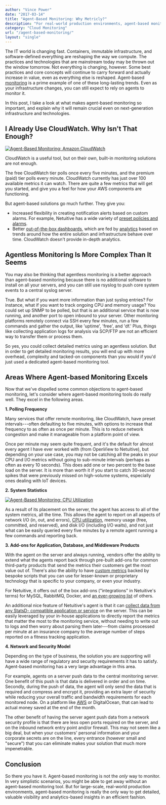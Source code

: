 ```yaml
---
author: "Vince Power"
date: "2017-03-14"
title: "Agent-Based Monitoring: Why Metricly?"
description: "For real-world production environments, agent-based monitoring is the only way to get detailed visibility and analytics-based insights. Here's why."
category: "Cloud Monitoring"
url: "/agent-based-monitoring/"
layout: "single"
---
```


The IT world is changing fast. Containers, immutable infrastructure, and software-defined everything are reshaping the way we compute. The practices and technologies that are mainstream today may be thrown out the window tomorrow. Not everything is changing, however. Some best practices and core concepts will continue to carry forward and actually increase in value, even as everything else is reshaped. Agent-based [monitoring](https://www.metricly.com/inside-netuitive-api) is a prime example of one of these long-lasting trends. Even as your infrastructure changes, you can still expect to rely on agents to monitor it.

In this post, I take a look at what makes agent-based monitoring so important, and explain why it will remain crucial even on next-generation infrastructure and technologies.

I Already Use CloudWatch. Why Isn't That Enough?
------------------------------------------------

[![Agent-Based Monitoring: Amazon CloudWatch](https://www.metricly.com/wp-content/uploads/2016/04/integrations-amazon-web-services.png)](https://www.metricly.com/wp-content/uploads/2016/04/integrations-amazon-web-services.png)

CloudWatch is a useful tool, but on their own, built-in monitoring solutions are not enough.

The free CloudWatch tier polls once every five minutes, and the premium (paid) tier polls every minute. CloudWatch currently has just over 100 available metrics it can watch. There are quite a few metrics that will get you started, and give you a feel for how your AWS components are functioning.

But agent-based solutions go much further. They give you:

-   Increased flexibility in creating notification alerts based on custom alarms. For example, Netuitive has a wide variety of [preset policies and alarms](https://help.netuitive.com/Content/Policies/DefaultPolicies/default_policies.htm).
-   Better [out-of-the-box dashboards](https://www.metricly.com/aws-monitoring-best-practices-using-pre-configured-dashboards), which are fed by [analytics](https://hlp.app.netuitive.com/Content/Metrics/Analytics/analytics.htm) based on trends around how the entire solution and infrastructure behave over time. CloudWatch doesn't provide in-depth analytics.

Agentless Monitoring Is More Complex Than It Seems
--------------------------------------------------

You may also be thinking that agentless monitoring is a better approach than agent-based monitoring because there is no additional software to install on all your servers, and you can still use rsyslog to push core system events to a central syslog server.

True. But what if you want more information than just syslog entries? For instance, what if you want to track ongoing CPU and memory usage? You could set up SNMP to be polled, but that is an additional service that is now running, and another port to open inbound to your server. Other monitoring platforms remotely connect via SSH every few minutes, run a few commands and gather the output, like 'uptime', 'free', and 'df.' Plus, things like collecting application logs for analysis via SCP/FTP are not an efficient way to transfer them or process them.

So yes, you could collect detailed metrics using an agentless solution. But in order to get detailed monitoring results, you will end up with more overhead, complexity and tacked-on components than you would if you'd just used a dedicated agent-based monitoring tool.

Areas Where Agent-based Monitoring Excels
-----------------------------------------

Now that we've dispelled some common objections to agent-based monitoring, let's consider where agent-based monitoring tools do really well. They excel in the following areas.

**1\. Polling Frequency**

Many services that offer remote monitoring, like CloudWatch, have preset intervals---often defaulting to five minutes, with options to increase that frequency to as often as once per minute. This is to reduce network congestion and make it manageable from a platform point of view.

Once per minute may seem quite frequent, and it's the default for almost every agent I have ever worked with (from OpenView to Netuitive), but depending on your use case, you may not be catching all the peaks in your CPU and I/O metrics without going to sub-minute intervals (perhaps as often as every 10 seconds). This does add one or two percent to the base load on the server. It is more than worth it if you start to catch 30-second spikes that were previously missed on high-volume systems, especially ones dealing with IoT devices.

**2\. System Statistics**

[![Agent-Based Monitoring: CPU Utilization](https://www.metricly.com/wp-content/uploads/2017/07/Screen-Shot-2017-03-14-at-2.51.05-PM-1024x282.png)](https://www.metricly.com/wp-content/uploads/2017/07/Screen-Shot-2017-03-14-at-2.51.05-PM.png)

As a result of its placement on the server, the agent has access to all of the system metrics, all the time. This allows the agent to report on all aspects of network I/O (in, out, and errors), [CPU utilization](https://www.metricly.com/subtleties-ec2-cpu-utilization), memory usage (free, committed, and reserved), and disk I/O (including I/O waits), and not just what can be easily queried every five minutes by a remote agent running a few commands and reporting back.

**3\. Add-ons for Application, Database, and Middleware Products**

With the agent on the server and always running, vendors offer the ability to extend what the agents report back through pre-built add-ons for common third-party products that send the metrics their customers get the most value out of. There's also the ability to have [custom metrics](https://www.metricly.com/inside-netuitive-api) backed by bespoke scripts that you can use for lesser-known or proprietary technology that is specific to your company, or even your industry.

For Netuitive, it offers out of the box add-ons ("integrations" in Netuitive's terms) for MySQL, RabbitMQ, Docker, and [an ever-growing list](https://www.metricly.com/integrations) of others.

An additional nice feature of Netuitive's agent is that it can [collect data from any StatsD- compatible application or service](https://www.metricly.com/using-statsd-with-netuitive-for-advanced-monitoring) on the server. This can be easily leveraged by your in-house applications to directly report the metrics that matter the most to the monitoring service, without needing to write out to logs and then worry about parsing them later---from claims processed per minute at an insurance company to the average number of steps reported on a fitness tracking application.

**4\. Network and Security Model**

Depending on the type of business, the solution you are supporting will have a wide range of regulatory and security requirements it has to satisfy. Agent-based monitoring has a very large advantage in this area.

For example, agents on a server push data to the central monitoring server. One benefit of this push is that data is delivered in order and on time. Secondly, during the push of data, the agent will only send the data that is required and compress and encrypt it, providing an extra layer of security while reducing your overall traffic and bandwidth requirements for each monitored node. On a platform like [AWS](https://www.metricly.com/getting-started-netuitive-aws) or DigitalOcean, that can lead to actual money saved at the end of the month.

The other benefit of having the server agent push data from a network security profile is that there are less open ports required on the server, and on the inbound network entry point and/or firewall. This may not seem like a big deal, but when your customers' personal information and your corporate secrets are on the line, every entrance (however small and "secure") that you can eliminate makes your solution that much more impenetrable.

Conclusion
----------

So there you have it. Agent-based monitoring is not the *only* way to monitor. In very simplistic scenarios, you might be able to get away without an agent-based monitoring tool. But for large-scale, real-world production environments, agent-based monitoring is really the only way to get detailed, valuable visibility and analytics-based insights in an efficient fashion.
